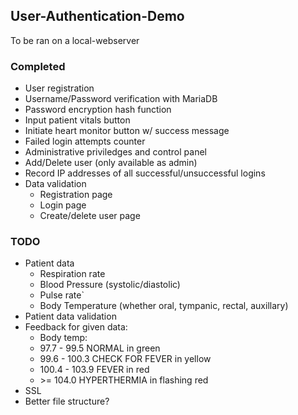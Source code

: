 ## User-Authentication-Demo

To be ran on a local-webserver


### Completed

* User registration
* Username/Password verification with MariaDB
* Password encryption hash function
* Input patient vitals button
* Initiate heart monitor button w/ success message
* Failed login attempts counter
* Administrative priviledges and control panel
* Add/Delete user (only available as admin)
* Record IP addresses of all successful/unsuccessful logins
* Data validation
    * Registration page
    * Login page
    * Create/delete user page


### TODO

* Patient data 
    * Respiration rate
    * Blood Pressure (systolic/diastolic) 
    * Pulse rate`
    * Body Temperature (whether oral, tympanic, rectal, auxillary)
* Patient data validation
* Feedback for given data:
    * Body temp:
    * 97.7 - 99.5 NORMAL in green
    * 99.6 - 100.3 CHECK FOR FEVER in yellow
    * 100.4 - 103.9 FEVER in red
    * \>= 104.0 HYPERTHERMIA in flashing red
* SSL
* Better file structure?
  
